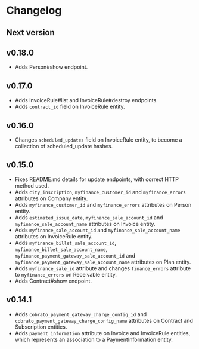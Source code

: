 # Changelog

## Next version

## v0.18.0
- Adds Person#show endpoint.

## v0.17.0
- Adds InvoiceRule#list and InvoiceRule#destroy endpoints.
- Adds `contract_id` field on InvoiceRule entity.

## v0.16.0
- Changes `scheduled_updates` field on InvoiceRule entity, to become a collection of scheduled_update hashes.

## v0.15.0
- Fixes README.md details for update endpoints, with correct HTTP method used.
- Adds `city_inscription`, `myfinance_customer_id` and `myfinance_errors` attributes on Company entity.
- Adds `myfinance_customer_id` and `myfinance_errors` attributes on Person entity.
- Adds `estimated_issue_date`, `myfinance_sale_account_id` and `myfinance_sale_account_name` attributes on Invoice entity.
- Adds `myfinance_sale_account_id` and `myfinance_sale_account_name` attributes on InvoiceRule entity.
- Adds `myfinance_billet_sale_account_id`, `myfinance_billet_sale_account_name`, `myfinance_payment_gateway_sale_account_id` and `myfinance_payment_gateway_sale_account_name` attributes on Plan entity.
- Adds `myfinance_sale_id` attribute and changes `finance_errors` attribute to `myfinance_errors` on Receivable entity.
- Adds Contract#show endpoint.

## v0.14.1

- Adds `cobrato_payment_gateway_charge_config_id` and `cobrato_payment_gateway_charge_config_name` attributes on Contract and Subscription entities.
- Adds `payment_information` attribute on Invoice and InvoiceRule entities, which represents an association to a PaymentInformation entity.
